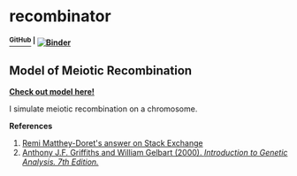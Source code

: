 # recombinator
#### [<sup>GitHub</sup>](https://github.com/shivChitinous/recombinator) <sup>|</sup> [![Binder](https://mybinder.org/badge_logo.svg)](https://mybinder.org/v2/gh/shivChitinous/pandem-onion/master)
## Model of Meiotic Recombination

__[Check out model here!](https://shivchitinous.github.io/pandem-onion/SIRS_Model_of_Epidemic_Spread.html)__

I simulate meiotic recombination on a chromosome.

__References__
1. [Remi Matthey-Doret's answer on Stack Exchange](https://biology.stackexchange.com/questions/35803/genetic-linkage-greater-than-50-centimorgans)
2. [Anthony J.F. Griffiths and William Gelbart (2000). *Introduction to Genetic Analysis. 7th Edition.*](https://www.ncbi.nlm.nih.gov/books/NBK21766/)
